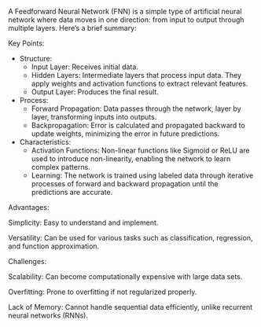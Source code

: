 A Feedforward Neural Network (FNN) is a simple type of artificial neural network where data moves in one direction: from input to output through multiple layers. Here’s a brief summary:

Key Points:
* Structure:
  * Input Layer: Receives initial data.
  * Hidden Layers: Intermediate layers that process input data. They apply weights and 
    activation functions to extract relevant features.
  * Output Layer: Produces the final result.
* Process:
  * Forward Propagation: Data passes through the network, layer by layer, transforming 
    inputs into outputs.
  * Backpropagation: Error is calculated and propagated backward to update weights, 
    minimizing the error in future predictions.
* Characteristics:
  * Activation Functions: Non-linear functions like Sigmoid or ReLU are used to introduce 
    non-linearity, enabling the network to learn complex patterns.
   * Learning: The network is trained using labeled data through iterative processes of 
     forward and backward propagation until the predictions are accurate.

Advantages:

Simplicity: Easy to understand and implement.

Versatility: Can be used for various tasks such as classification, regression, and function approximation.

Challenges:

Scalability: Can become computationally expensive with large data sets.

Overfitting: Prone to overfitting if not regularized properly.

Lack of Memory: Cannot handle sequential data efficiently, unlike recurrent neural networks (RNNs).
